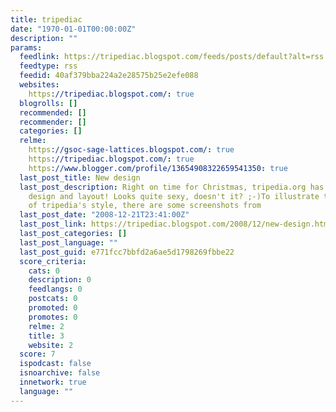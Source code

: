 ```yaml
---
title: tripediac
date: "1970-01-01T00:00:00Z"
description: ""
params:
  feedlink: https://tripediac.blogspot.com/feeds/posts/default?alt=rss
  feedtype: rss
  feedid: 40af379bba224a2e28575b25e2efe088
  websites:
    https://tripediac.blogspot.com/: true
  blogrolls: []
  recommended: []
  recommender: []
  categories: []
  relme:
    https://gsoc-sage-lattices.blogspot.com/: true
    https://tripediac.blogspot.com/: true
    https://www.blogger.com/profile/13654908322659541350: true
  last_post_title: New design
  last_post_description: Right on time for Christmas, tripedia.org has got its new
    design and layout! Looks quite sexy, doesn't it? ;-)To illustrate the development
    of tripedia's style, there are some screenshots from
  last_post_date: "2008-12-21T23:41:00Z"
  last_post_link: https://tripediac.blogspot.com/2008/12/new-design.html
  last_post_categories: []
  last_post_language: ""
  last_post_guid: e771fcc7bbfd2a6ae5d1798269fbbe22
  score_criteria:
    cats: 0
    description: 0
    feedlangs: 0
    postcats: 0
    promoted: 0
    promotes: 0
    relme: 2
    title: 3
    website: 2
  score: 7
  ispodcast: false
  isnoarchive: false
  innetwork: true
  language: ""
---
```


